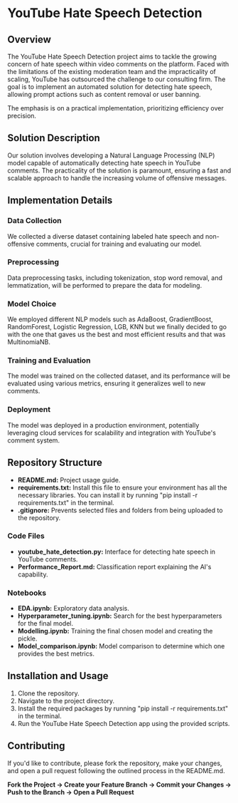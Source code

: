 # YouTube Hate Speech Detection

## Overview
The YouTube Hate Speech Detection project aims to tackle the growing concern of hate speech within video comments on the platform. Faced with the limitations of the existing moderation team and the impracticality of scaling, YouTube has outsourced the challenge to our consulting firm. The goal is to implement an automated solution for detecting hate speech, allowing prompt actions such as content removal or user banning.

The emphasis is on a practical implementation, prioritizing efficiency over precision.

## Solution Description
Our solution involves developing a Natural Language Processing (NLP) model capable of automatically detecting hate speech in YouTube comments. The practicality of the solution is paramount, ensuring a fast and scalable approach to handle the increasing volume of offensive messages.

## Implementation Details

### Data Collection
We collected a diverse dataset containing labeled hate speech and non-offensive comments, crucial for training and evaluating our model.

### Preprocessing
Data preprocessing tasks, including tokenization, stop word removal, and lemmatization, will be performed to prepare the data for modeling.

### Model Choice
We employed different NLP models such as AdaBoost, GradientBoost, RandomForest, Logistic Regression, LGB, KNN but we finally decided to go with the one that gaves us the best and most efficient results and that was MultinomiaNB.

### Training and Evaluation
The model was trained on the collected dataset, and its performance will be evaluated using various metrics, ensuring it generalizes well to new comments.

### Deployment
The model was deployed in a production environment, potentially leveraging cloud services for scalability and integration with YouTube's comment system.

## Repository Structure

- **README.md:** Project usage guide.
- **requirements.txt:** Install this file to ensure your environment has all the necessary libraries. You can install it by running "pip install -r requirements.txt" in the terminal.
- **.gitignore:** Prevents selected files and folders from being uploaded to the repository.

### Code Files

- **youtube_hate_detection.py:** Interface for detecting hate speech in YouTube comments.
- **Performance_Report.md:** Classification report explaining the AI's capability.

### Notebooks

- **EDA.ipynb:** Exploratory data analysis.
- **Hyperparameter_tuning.ipynb:** Search for the best hyperparameters for the final model.
- **Modelling.ipynb:** Training the final chosen model and creating the pickle.
- **Model_comparison.ipynb:** Model comparison to determine which one provides the best metrics.

## Installation and Usage

1. Clone the repository.
2. Navigate to the project directory.
3. Install the required packages by running "pip install -r requirements.txt" in the terminal.
4. Run the YouTube Hate Speech Detection app using the provided scripts.

## Contributing

If you'd like to contribute, please fork the repository, make your changes, and open a pull request following the outlined process in the README.md.


**Fork the Project → Create your Feature Branch → Commit your Changes → Push to the Branch → Open a Pull Request**
